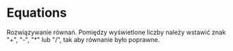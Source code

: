 ﻿# Equations

Rozwiązywanie równań. Pomiędzy wyświetlone liczby należy wstawić znak "+", "-", "*" lub "/", tak aby równanie było poprawne.


